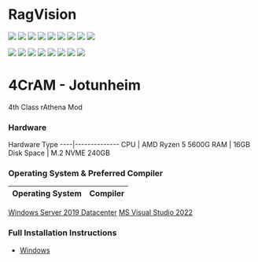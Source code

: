 # RagVision
[<img src="https://img.shields.io/badge/Facebook-1877F2?style=for-the-badge&logo=facebook&logoColor=white">](https://www.facebook.com/ragvision) 
[<img src="https://img.shields.io/badge/twitter-%231DA1F2.svg?&style=for-the-badge&logo=twitter&logoColor=white" />](https://twitter.com/ragvision) 
[<img src="https://img.shields.io/badge/instagram-%23E4405F.svg?&style=for-the-badge&logo=instagram&logoColor=white">](https://www.instagram.com/ragvision/) 
[<img src="https://img.shields.io/badge/YouTube-FF0000?style=for-the-badge&logo=youtube&logoColor=white">](https://www.youtube.com/channel/UC1zd8Ow1sYJHKht33MonQzw) 
[<img src="https://img.shields.io/badge/Discord-7289DA?style=for-the-badge&logo=discord&logoColor=white">](https://discord.gg/bbrPgufZb8) 
[<img src="https://img.shields.io/badge/Twitch-9146FF?style=for-the-badge&logo=twitch&logoColor=white">](https://www.twitch.com/ragvision) 
[<img src="https://img.shields.io/badge/Reddit-FF4500?style=for-the-badge&logo=reddit&logoColor=white">](https://www.reddit.com/user/ragvision) 
[<img src="https://img.shields.io/badge/GitHub-100000?style=for-the-badge&logo=github&logoColor=white">](https://www.github.com/ragvision) 
[<img src="https://img.shields.io/badge/GitLab-330F63?style=for-the-badge&logo=gitlab&logoColor=white">](https://www.gitlab.com/ragvision) 

<img src="https://img.shields.io/badge/C-00599C?style=for-the-badge&logo=c&logoColor=white"> 
<img src="https://img.shields.io/badge/C%2B%2B-00599C?style=for-the-badge&logo=c%2B%2B&logoColor=white"> 
<img src="https://img.shields.io/badge/PHP-777BB4?style=for-the-badge&logo=php&logoColor=white"> 
<img src="https://img.shields.io/badge/Lua-2C2D72?style=for-the-badge&logo=lua&logoColor=white"> 
<img src="https://img.shields.io/badge/MySQL-00000F?style=for-the-badge&logo=mysql&logoColor=white"> 
<img src="https://img.shields.io/badge/C%23-239120?style=for-the-badge&logo=c-sharp&logoColor=white"> 
<img src="https://img.shields.io/badge/HTML-239120?style=for-the-badge&logo=html5&logoColor=white"> 
<img src="https://img.shields.io/badge/Python-14354C?style=for-the-badge&logo=python&logoColor=white">

# 4CrAM	- Jotunheim
4th Class rAthena Mod

### Hardware
Hardware Type 
----|--------------
CPU | AMD Ryzen 5 5600G
RAM | 16GB
Disk Space | M.2 NVME 240GB

### Operating System & Preferred Compiler
Operating System | Compiler
--------|-----------------
[Windows Server 2019 Datacenter](https://www.microsoft.com/pt-br/sql-server/sql-server-2019)
[MS Visual Studio 2022](https://www.visualstudio.com/downloads/)

### Full Installation Instructions
  * [Windows](https://github.com/Rytech2/4CrAM-Open)
